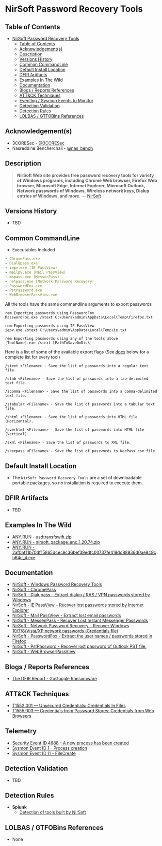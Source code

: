 # NirSoft Password Recovery Tools

## Table of Contents

- [NirSoft Password Recovery Tools](#nirsoft-password-recovery-tools)
  - [Table of Contents](#table-of-contents)
  - [Acknowledgement(s)](#acknowledgements)
  - [Description](#description)
  - [Versions History](#versions-history)
  - [Common CommandLine](#common-commandline)
  - [Default Install Location](#default-install-location)
  - [DFIR Artifacts](#dfir-artifacts)
  - [Examples In The Wild](#examples-in-the-wild)
  - [Documentation](#documentation)
  - [Blogs / Reports References](#blogs--reports-references)
  - [ATT&CK Techniques](#attck-techniques)
  - [Eventlog / Sysmon Events to Monitor](#eventlog--sysmon-events-to-monitor)
  - [Detection Validation](#detection-validation)
  - [Detection Rules](#detection-rules)
  - [LOLBAS / GTFOBins References](#lolbas--gtfobins-references)

## Acknowledgement(s)

- 3CORESec - [@3CORESec](https://twitter.com/3CORESec)
- Nasreddine Bencherchali - [@nas_bench](https://twitter.com/nas_bench)

## Description

> **NirSoft Web site provides free password recovery tools for variety of Windows programs, including Chrome Web browser, Firefox Web browser, Microsoft Edge, Internet Explorer, Microsoft Outlook, Network passwords of Windows, Wireless network keys, Dialup entries of Windows, and more.** — [NirSoft](https://www.nirsoft.net/password_recovery_tools.html)

## Versions History

- TBD

## Common CommandLine

- Executables Included

```yaml
- ChromePass.exe
- Dialupass.exe
- iepv.exe (IE PassView)
- mailpv.exe (Mail PassView)
- mspass.exe (MessenPass)
- netpass.exe (Network Password Recovery)
- PasswordFox.exe
- PstPassword.exe
- WebBrowserPassView.exe
```

All the tools have the same commandline arguments to export passwords

```batch
rem Exporting passwords using PasswordFox
PasswordFox.exe /stext C:\Users\admin\AppData\Local\Temp\firefox.txt

rem Exporting passwords using IE PassView
iepv.exe /stext C:\Users\admin\AppData\Local\Temp\ie.txt

rem Exporting passwords using any of the tools above
[ToolName].exe /stext [PathToSaveOnDisk]
```

Here is a list of some of the available export flags (See [docs](#documentation) below for a complete list for every tool)

```batch
/stext <Filename> - Save the list of passwords into a regular text file.

/stab <Filename> - Save the list of passwords into a tab-delimited text file.

/scomma <Filename> - Save the list of passwords into a comma-delimited text file.

/stabular <Filename> - Save the list of passwords into a tabular text file.

/shtml <Filename> - Save the list of passwords into HTML file (Horizontal).

/sverhtml <Filename> - Save the list of passwords into HTML file (Vertical).

/sxml <Filename> - Save the list of passwords to XML file.

/skeepass <Filename> - Save the list of passwords to KeePass csv file.
```

## Default Install Location

- The ``NirSoft Password Recovery Tools`` are a set of downloadable portable packages, so no installation is required to execute them.

## DFIR Artifacts

- TBD

## Examples In The Wild

- [ANY.RUN - usdtransfswift.zip](https://app.any.run/tasks/6b0da712-6337-4784-a950-a6ccd0fb17d2/)
- [ANY.RUN - nirsoft_package_enc_1.20.74.zip](https://app.any.run/tasks/e515adc5-c1f6-462e-a9d3-d673972d4d03/)
- [ANY.RUN - 2af0af11b70df15865dcec9c36bef39edfc00737fe419dc88936d0ae849cb64c_4.exe](https://app.any.run/tasks/9cd632a0-c7d1-405d-84b9-a25b89f37ac6/)

## Documentation

- [NirSoft - Windows Password Recovery Tools](https://www.nirsoft.net/password_recovery_tools.html)
- [NirSoft  - ChromePass](https://www.nirsoft.net/utils/chromepass.html)
- [NirSoft  - Dialupass - Extract dialup / RAS / VPN passwords stored by Windows](https://www.nirsoft.net/utils/dialupass.html)
- [NirSoft  - IE PassView - Recover lost passwords stored by Internet Explorer](https://www.nirsoft.net/utils/internet_explorer_password.html)
- [NirSoft  - Mail PassView - Extract lost email passwords](https://www.nirsoft.net/utils/mailpv.html)
- [NirSoft  - MessenPass - Recover Lost Instant Messenger Passwords](https://www.nirsoft.net/utils/mspass.html)
- [NirSoft  - Network Password Recovery - Recover Windows 10/7/8/Vista/XP network passwords (Credentials file)](https://www.nirsoft.net/utils/network_password_recovery.html)
- [NirSoft  - PasswordFox - Extract the user names / passwords stored in Firefox](https://www.nirsoft.net/utils/passwordfox.html)
- [NirSoft  - PstPassword - Recover lost password of Outlook PST file.](https://www.nirsoft.net/utils/pst_password.html)
- [NirSoft  - WebBrowserPassView](https://www.nirsoft.net/utils/web_browser_password.html)

## Blogs / Reports References

- [The DFIR Report  - GoGoogle Ransomware](https://thedfirreport.com/2020/04/04/gogoogle-ransomware/)

## ATT&CK Techniques

- [T1552.001 — Unsecured Credentials: Credentials In Files](https://attack.mitre.org/techniques/T1552/001/)
- [T1555.003 — Credentials from Password Stores: Credentials from Web Browsers](https://attack.mitre.org/techniques/T1555/003/)

## Telemetry

- [Security Event ID 4688 - A new process has been created](https://www.ultimatewindowssecurity.com/securitylog/encyclopedia/event.aspx?eventID=4688)
- [Sysmon Event ID 1 - Process creation](https://www.ultimatewindowssecurity.com/securitylog/encyclopedia/event.aspx?eventid=90001)
- [Sysmon Event ID 11 - FileCreate](https://www.ultimatewindowssecurity.com/securitylog/encyclopedia/event.aspx?eventid=90011)

## Detection Validation

- TBD

## Detection Rules

- **Splunk**
  - [Detection of tools built by NirSoft](https://research.splunk.com/endpoint/detection_of_tools_built_by_nirsoft/)

## LOLBAS / GTFOBins References

- None
